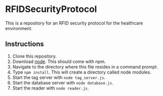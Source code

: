 RFIDSecurityProtocol
====================

This is a repository for an RFID security protocol for the healthcare environment.

## Instructions ##

1. Clone this repository.
2. Download [node](http://nodejs.org/). This should come with npm.
3. Navigate to the directory where this file resides in a command prompt.
4. Type `npm install`. This will create a directory called node modules.
5. Start the tag server with `node tag_server.js`.
6. Start the database server with `node database.js`.
7. Start the reader with `node reader.js`.